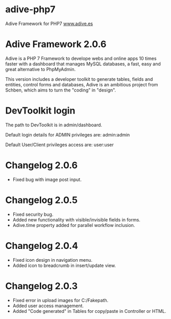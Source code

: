 # adive-php7
Adive Framework for PHP7 www.adive.es

# Adive Framework 2.0.6
Adive is a PHP 7 Framework to develope webs and online apps 10 times faster with a dashboard that manages MySQL databases, a fast, easy and great alternative to PhpMyAdmin.

This version includes a developer toolkit to generate tables, fields and entities, control forms and databases, Adive is an ambitious project from Schben, which aims to turn the "coding" in "design".

# DevToolkit login
The path to DevToolkit is in admin/dashboard.

Default login details for ADMIN privileges are:
admin:admin

Default User/Client privileges access are:
user:user

# Changelog 2.0.6
- Fixed bug with image post input.

# Changelog 2.0.5
- Fixed security bug.
- Added new functionality with visible/invisible fields in forms.
- Adive.time property added for parallel workflow inclusion.

# Changelog 2.0.4
- Fixed icon design in navigation menu.
- Added icon to breadcrumb in insert/update view.

# Changelog 2.0.3
- Fixed error in upload images for C:/Fakepath.
- Added user access management.
- Added "Code generated" in Tables for copy/paste in Controller or HTML.
